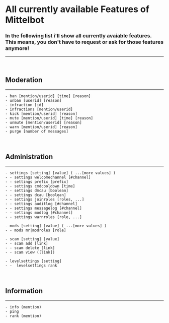 # **All currently available Features of Mittelbot**

### In the following list i'll show all currently avaiable features. This means, you don't have to request or ask for those features anymore!

----

<br>

## Moderation
----
    - ban [mention/userid] [time] [reason]
    - unban [userid] [reason]
    - infraction [id]
    - infractions [mention/userid]
    - kick [mention/userid] [reason]
    - mute [mention/userid] [time] [reason]
    - unmute [mention/userid] [reason]
    - warn [mention/userid] [reason]
    - purge [number of messages]

<br>

## Administration
----
    - settings [setting] [value] ( ...[more values] )
    - - settings welcomechannel [#channel]
    - - settings prefix [prefix]
    - - settings cmdcooldown [time]
    - - settings dmcau [boolean]
    - - settings dcau [boolean]
    - - settings joinroles [roles, ...]
    - - settings auditlog [#channel]
    - - settings messagelog [#channel]
    - - settings modlog [#channel]
    - - settings warnroles [role, ...]

    - mods [setting] [value] ( ...[more values] )
    - - mods mr|modroles [role]

    - scam [setting] [value]
    - - scam add [link]
    - - scam delete [link]
    - - scam view ([link])

    - levelsettings [setting]
    - -  levelsettings rank
<br>

## Information
----
    - info (mention)
    - ping
    - rank (mention)
